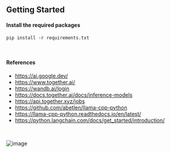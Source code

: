 ## Getting Started
#### Install the required packages
```
pip install -r requirements.txt
```

<br>

#### References
- https://ai.google.dev/
- https://www.together.ai/
- https://wandb.ai/login
- https://docs.together.ai/docs/inference-models
- https://api.together.xyz/jobs
- https://github.com/abetlen/llama-cpp-python
- https://llama-cpp-python.readthedocs.io/en/latest/
- https://python.langchain.com/docs/get_started/introduction/

<br>

![image](https://github.com/WhiteH4T-Dev/llm_finetuning/assets/83751620/bb9c2644-559c-42dc-9541-8c93a2725bd6)
